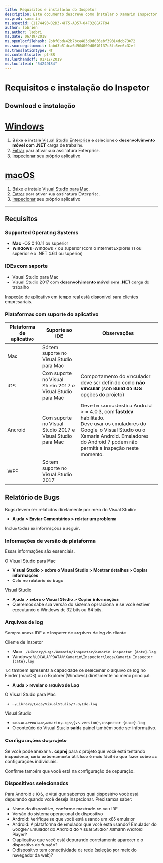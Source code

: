 ```yaml
---
title: Requisitos e instalação do Inspetor
description: Este documento descreve como instalar o Xamarin Inspector e discute o sistema operacional com suporte, IDEs e plataformas de aplicativo.
ms.prod: xamarin
ms.assetid: 81174493-02D3-4FF5-AD57-04F3288A7F94
author: lobrien
ms.author: laobri
ms.date: 06/19/2018
ms.openlocfilehash: 2bbf0bda42b7bce483d9d036ebf39314dcb73072
ms.sourcegitcommit: fabd3b51dca6d904009d0670137c5fb5ee6c32ef
ms.translationtype: MT
ms.contentlocale: pt-BR
ms.lasthandoff: 01/12/2019
ms.locfileid: "54249184"
---
```

# <a name="inspector-installation-and-requirements"></a>Requisitos e instalação do Inspetor

## <a name="download-and-installation"></a>Download e instalação

# <a name="windowstabwindows"></a>[Windows](#tab/windows)

1. Baixe e instale [Visual Studio Enterprise](https://visualstudio.microsoft.com/vs/) e selecione o **desenvolvimento móvel com .NET** carga de trabalho.
1. [Entrar](https://docs.microsoft.com/visualstudio/ide/signing-in-to-visual-studio) para ativar sua assinatura Enterprise.
1. [Inspecionar](~/tools/inspector/inspect.md) seu próprio aplicativo!

# <a name="macostabmacos"></a>[macOS](#tab/macos)

1. Baixe e instale [Visual Studio para Mac](https://visualstudio.microsoft.com/vs/mac/).
1. [Entrar](https://docs.microsoft.com/visualstudio/mac/activation) para ativar sua assinatura Enterprise.
1. [Inspecionar](~/tools/inspector/inspect.md) seu próprio aplicativo!

-----

## <a name="requirements"></a>Requisitos

### <a name="supported-operating-systems"></a>Supported Operating Systems

- **Mac** -OS X 10.11 ou superior
- **Windows** -Windows 7 ou superior (com o Internet Explorer 11 ou superior e o .NET 4.6.1 ou superior)

### <a name="supported-ides"></a>IDEs com suporte

- Visual Studio para Mac
- Visual Studio 2017 com **desenvolvimento móvel com .NET** carga de trabalho

Inspeção de aplicativo em tempo real está disponível para clientes empresariais.

<a name="supported-platforms" />

### <a name="supported-app-platforms"></a>Plataformas com suporte do aplicativo

|Plataforma de aplicativo|Suporte ao IDE|Observações|
|--- |--- |--- |
|Mac|Só tem suporte no Visual Studio para Mac|
|iOS|Com suporte no Visual Studio 2017 e Visual Studio para Mac| Comportamento do vinculador deve ser definido como **não vincular** (sob **Build do iOS** opções do projeto) |
|Android|Com suporte no Visual Studio 2017 e Visual Studio para Mac|Deve ter como destino Android > = 4.0.3, com **fastdev** habilitado.<br />Deve usar os emuladores do Google, o Visual Studio ou o Xamarin Android. Emuladores do Android 7 podem não permitir a inspeção neste momento.|
|WPF|Só tem suporte no Visual Studio 2017|

<a name="reporting-bugs" />

## <a name="reporting-bugs"></a>Relatório de Bugs

Bugs devem ser relatados diretamente por meio do Visual Studio:

- **Ajuda > Enviar Comentários > relatar um problema**

Inclua todas as informações a seguir:

### <a name="platform-version-information"></a>Informações de versão de plataforma

Essas informações são essenciais.

O Visual Studio para Mac

- **Visual Studio > sobre o Visual Studio > Mostrar detalhes > Copiar informações**
- Cole no relatório de bugs

Visual Studio

- **Ajuda > sobre o Visual Studio > Copiar informações**
- Queremos sabe sua versão do sistema operacional e se você estiver executando o Windows de 32 bits ou 64 bits.

### <a name="log-files"></a>Arquivos de log

Sempre anexe IDE e o Inspetor de arquivos de log do cliente.

Cliente de Inspetor

- Mac: `~/Library/Logs/Xamarin/Inspector/Xamarin Inspector {date}.log`
- Windows: `%LOCALAPPDATA%\Xamarin\Inspector\logs\Xamarin Inspector {date}.log`

1.4 também apresenta a capacidade de selecionar o arquivo de log no Finder (macOS) ou o Explorer (Windows) diretamente no menu principal:

- **Ajuda > revelar o arquivo de Log**

O Visual Studio para Mac

- `~/Library/Logs/VisualStudio/7.0/Ide.log`

Visual Studio

- `%LOCALAPPDATA%\Xamarin\Logs\{VS version}\Inspector {date}.log`
- O conteúdo do Visual Studio **saída** painel também pode ser informativo.

### <a name="project-settings"></a>Configurações do projeto

Se você pode anexar a **. csproj** para o projeto que você está tentando inspecionar, seria extremamente útil. Isso é mais fácil do que fazer sobre as configurações individuais.

Confirme também que você está na configuração de depuração.

### <a name="selected-devices"></a>Dispositivos selecionados

Para Android e iOS, é vital que sabemos qual dispositivo você está depurando quando você deseja inspecionar. Precisamos saber:

- Nome do dispositivo, conforme mostrado no seu IDE
- Versão do sistema operacional do dispositivo
- Android: Verifique se que você está usando um x86 emulator
- Android: A plataforma de emulador que você está usando? Emulador do Google? Emulador do Android do Visual Studio? Xamarin Android Player?
- O aplicativo que você está depurando corretamente aparecer e o dispositivo de função?
- O dispositivo tem conectividade de rede (seleção por meio do navegador da web)?

[client-bugs]: https://github.com/Microsoft/workbooks/issues/new
